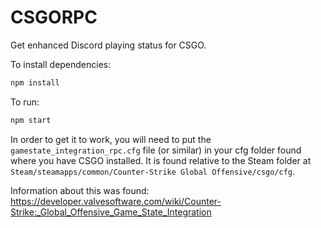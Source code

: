 # CSGORPC

Get enhanced Discord playing status for CSGO.

To install dependencies:

```bash
npm install
```

To run:

```bash
npm start
```

In order to get it to work, you will need to put the `gamestate_integration_rpc.cfg` file (or similar) in your cfg folder found where you have CSGO installed.
It is found relative to the Steam folder at `Steam/steamapps/common/Counter-Strike Global Offensive/csgo/cfg`.

Information about this was found:
https://developer.valvesoftware.com/wiki/Counter-Strike:_Global_Offensive_Game_State_Integration